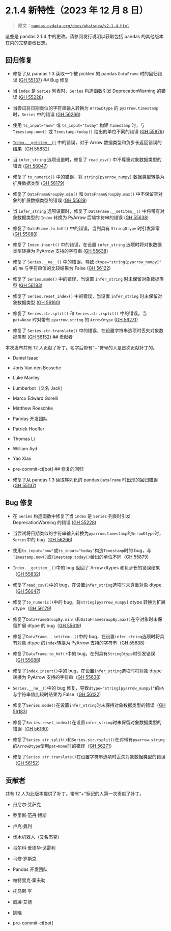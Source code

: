 # 2.1.4 新特性（2023 年 12 月 8 日）

> 原文：[`pandas.pydata.org/docs/whatsnew/v2.1.4.html`](https://pandas.pydata.org/docs/whatsnew/v2.1.4.html)

这些是 pandas 2.1.4 中的更改。请参阅发行说明以获取包括 pandas 的其他版本在内的完整更改日志。

## 回归修复

+   修复了从 pandas 1.3 读取一个被 pickled 的 pandas `DataFrame` 时的回归错误 ([GH 55137](https://github.com/pandas-dev/pandas/issues/55137))  ## Bug 修复

+   当 `index` 是 `Series` 列表时，`Series` 构造函数引发 DeprecationWarning 的错误 ([GH 55228](https://github.com/pandas-dev/pandas/issues/55228))

+   当尝试将日期类似的字符串输入转换为 `ArrowDtype` 的 `pyarrow.timestamp` 时，`Series` 中的错误 ([GH 56266](https://github.com/pandas-dev/pandas/issues/56266))

+   使用 `ts_input="now"` 或 `ts_input="today"` 构建 `Timestamp` 时，与 `Timestamp.now()` 或 `Timestamp.today()` 给出的单位不同的错误 ([GH 55879](https://github.com/pandas-dev/pandas/issues/55879))

+   [`Index.__getitem__()`](https://github.com/pandas-dev/pandas/issues/55832) 中的错误，对于 Arrow 数据类型和负步长返回错误的结果（[GH 55832](https://github.com/pandas-dev/pandas/issues/55832)）

+   当 `infer_string` 选项设置时，修复了 `read_csv()` 中不尊重对象数据类型的错误 ([GH 56047](https://github.com/pandas-dev/pandas/issues/56047))

+   修复了 `to_numeric()` 中的错误，将 `string[pyarrow_numpy]` 数据类型转换为扩展数据类型 ([GH 56179](https://github.com/pandas-dev/pandas/issues/56179))

+   修复了 `DataFrameGroupBy.min()` 和 `DataFrameGroupBy.max()` 中不保留空对象的扩展数据类型的错误 ([GH 55619](https://github.com/pandas-dev/pandas/issues/55619))

+   当 `infer_string` 选项设置时，修复了 `DataFrame.__setitem__()` 中将带有对象数据类型的 `Index` 转换为 PyArrow 后端字符串的错误 ([GH 55638](https://github.com/pandas-dev/pandas/issues/55638))

+   修复了 `DataFrame.to_hdf()` 中的错误，当列具有 `StringDtype` 时引发异常 ([GH 55088](https://github.com/pandas-dev/pandas/issues/55088))

+   修复了 `Index.insert()` 中的错误，在设置 `infer_string` 选项时将对象数据类型转换为 PyArrow 支持的字符串 ([GH 55638](https://github.com/pandas-dev/pandas/issues/55638))

+   修复了 `Series.__ne__()` 中的错误，导致 `dtype="string[pyarrow_numpy]"` 的 `NA` 与字符串值的比较结果为 False ([GH 56122](https://github.com/pandas-dev/pandas/issues/56122))

+   修复了 `Series.mode()` 中的错误，当设置 `infer_string` 时未保留对象数据类型 ([GH 56183](https://github.com/pandas-dev/pandas/issues/56183))

+   修复了 `Series.reset_index()` 中的错误，当设置 `infer_string` 时未保留对象数据类型 ([GH 56160](https://github.com/pandas-dev/pandas/issues/56160))

+   修复了 `Series.str.split()` 和 `Series.str.rsplit()` 中的错误，当 `pat=None` 时对带有 `pyarrow.string` 的 `ArrowDtype` ([GH 56271](https://github.com/pandas-dev/pandas/issues/56271))

+   修复了 `Series.str.translate()` 中的错误，在设置字符串选项时丢失对象数据类型 ([GH 56152](https://github.com/pandas-dev/pandas/issues/56152))  ## 贡献者

本次发布共有 12 人贡献了补丁。名字后带有“+”符号的人是首次贡献补丁的。

+   Daniel Isaac

+   Joris Van den Bossche

+   Luke Manley

+   Lumberbot（又名 Jack）

+   Marco Edward Gorelli

+   Matthew Roeschke

+   Pandas 开发团队

+   Patrick Hoefler

+   Thomas Li

+   William Ayd

+   Yao Xiao

+   pre-commit-ci[bot]  ## 修复的回归

+   修复了从 pandas 1.3 读取序列化的 pandas `DataFrame` 时出现的回归错误 ([GH 55137](https://github.com/pandas-dev/pandas/issues/55137))

## Bug 修复

+   在 `Series` 构造函数中修复了当 `index` 是 `Series` 列表时引发 DeprecationWarning 的错误 ([GH 55228](https://github.com/pandas-dev/pandas/issues/55228))

+   当尝试将日期类似的字符串输入转换为`pyarrow.timestamp`的`ArrowDtype`时，`Series`中的 bug（[GH 56266](https://github.com/pandas-dev/pandas/issues/56266))

+   使用`ts_input="now"`或`ts_input="today"`构造`Timestamp`时的 bug，与`Timestamp.now()`或`Timestamp.today()`给出的单位不同（[GH 55879](https://github.com/pandas-dev/pandas/issues/55879))

+   `Index.__getitem__()`中的 bug 返回了 Arrow dtypes 和负步长的错误结果（[GH 55832](https://github.com/pandas-dev/pandas/issues/55832))

+   修复了`read_csv()`中的 bug，在设置`infer_string`选项时未尊重对象 dtype（[GH 56047](https://github.com/pandas-dev/pandas/issues/56047))

+   修复了`to_numeric()`中的 bug，将`string[pyarrow_numpy]` dtype 转换为扩展 dtype（[GH 56179](https://github.com/pandas-dev/pandas/issues/56179))

+   修复了`DataFrameGroupBy.min()`和`DataFrameGroupBy.max()`在空对象时未保留扩展 dtype 的 bug（[GH 55619](https://github.com/pandas-dev/pandas/issues/55619))

+   修复了`DataFrame.__setitem__()`中的 bug，在设置`infer_string`选项时将具有对象 dtype 的`Index`转换为 PyArrow 支持的字符串（[GH 55638](https://github.com/pandas-dev/pandas/issues/55638))

+   修复了`DataFrame.to_hdf()`中的 bug，在列具有`StringDtype`时引发错误（[GH 55088](https://github.com/pandas-dev/pandas/issues/55088))

+   修复了`Index.insert()`中的 bug，在设置`infer_string`选项时将对象 dtype 转换为 PyArrow 支持的字符串（[GH 55638](https://github.com/pandas-dev/pandas/issues/55638))

+   `Series.__ne__()`中的 bug 修复，导致`dtype="string[pyarrow_numpy]"`的`NA`与字符串值比较时结果为 False（[GH 56122](https://github.com/pandas-dev/pandas/issues/56122))

+   修复了`Series.mode()`在设置`infer_string`时未保持对象数据类型的错误（[GH 56183](https://github.com/pandas-dev/pandas/issues/56183)）

+   修复了`Series.reset_index()`在设置`infer_string`时未保留对象数据类型的错误（[GH 56160](https://github.com/pandas-dev/pandas/issues/56160)）

+   修复了`Series.str.split()`和`Series.str.rsplit()`在对带有`pyarrow.string`的`ArrowDtype`使用`pat=None`时的错误（[GH 56271](https://github.com/pandas-dev/pandas/issues/56271)）

+   修复了`Series.str.translate()`在设置字符串选项时丢失对象数据类型的错误（[GH 56152](https://github.com/pandas-dev/pandas/issues/56152)）

## 贡献者

共有 12 人为此版本提供了补丁。带有“+”标记的人第一次贡献了补丁。

+   丹尼尔·艾萨克

+   乔里斯·范丹·博斯

+   卢克·曼利

+   伐木机器人（又名杰克）

+   马尔科·爱德华·戈雷利

+   马修·罗斯克

+   Pandas 开发团队

+   帕特里克·霍夫勒

+   托马斯·李

+   威廉·艾德

+   姚晓

+   pre-commit-ci[bot]
